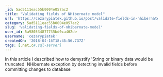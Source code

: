 ```yaml
---
_id: 5ad5111eac55b0004e057ac2
title: "Validating fields of NHibernate model"
url: 'https://cezarypiatek.github.io/post/validate-fields-in-nhibernate-model/'
category: 5ad5111eac55b0004e057ac2
slug: 'validating-fields-of-nhibernate-model'
user_id: 5a980534877735bd0ca462de
username: 'cezarypiatek'
createdOn: '2018-04-16T18:45:56.737Z'
tags: [.net,c#,sql-server]
---
```


In this article I described how to demystify 'String or binary data would be truncated' NHibernate exception by detecting invalid fields before committing changes to database
